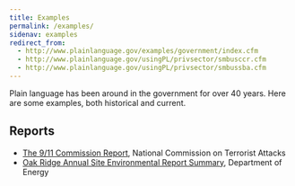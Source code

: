 ```yaml
---
title: Examples
permalink: /examples/
sidenav: examples
redirect_from:
  - http://www.plainlanguage.gov/examples/government/index.cfm
  - http://www.plainlanguage.gov/usingPL/privsector/smbusccr.cfm
  - http://www.plainlanguage.gov/usingPL/privsector/smbussba.cfm
---
```


Plain language has been around in the government for over 40 years. Here are some examples, both historical and current.

## Reports

- [The 9/11 Commission Report](http://www.9-11commission.gov/report/911Report.pdf), National Commission on Terrorist Attacks
- [Oak Ridge Annual Site Environmental Report Summary](https://doeic.science.energy.gov/ASER/aser2015/2015ASER.pdf), Department of Energy
